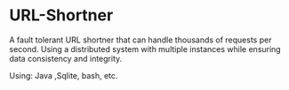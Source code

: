 # URL-Shortner
A fault tolerant URL shortner that can handle thousands of requests per second. Using a distributed system with multiple instances while ensuring data consistency and integrity.

Using: Java ,Sqlite, bash, etc.
